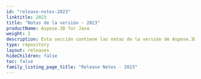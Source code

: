 ```yaml
---
id: "release-notes-2023"
linktitle: 2023
title: "Notas de la versión - 2023"
productName: Aspose.3D for Java
weight: 2
description: Esta sección contiene las notas de la versión de Aspose.3D para Java para el año 2023. En estas notas de la versión, publicamos la lista de problemas que se han corregido en la versión actual, así como cualquier cambio en la API pública y el comportamiento.
type: repository
layout: releases
hideChildren: false
toc: false
family_listing_page_title: "Release Notes - 2023"
---
```


